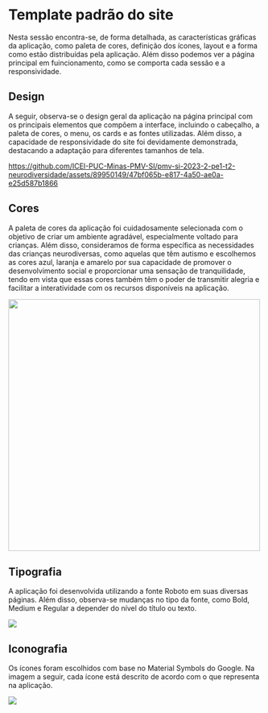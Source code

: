 # Template padrão do site

Nesta sessão encontra-se, de forma detalhada, as características gráficas da aplicação, como paleta de cores, definição dos ícones, layout e a forma como estão distribuídas pela aplicação. Além disso podemos ver a página principal em fuincionamento, como se comporta cada sessão e a responsividade.

<!--
O template padrão encontra-se no arquivo index.html dentro do diretório XXXX 

A imagem da logo encontra-se no diretório XXXX

O arquivo style.css encontra-se no diretório XXXX 

<img width="1511" alt="template_padrao2" src="https://github.com/ICEI-PUC-Minas-PMV-SI/pmv-si-2023-2-pe1-t2-neurodiversidade/assets/99815953/9ac7dd7c-768f-4a37-a26b-c789165b5601">
-->



## Design

A seguir, observa-se o design geral da aplicação na página principal com os principais elementos que compõem a interface, incluindo o cabeçalho, a paleta de cores, o menu, os cards e as fontes utilizadas. Além disso, a capacidade de responsividade do site foi devidamente demonstrada, destacando a adaptação para diferentes tamanhos de tela.

https://github.com/ICEI-PUC-Minas-PMV-SI/pmv-si-2023-2-pe1-t2-neurodiversidade/assets/89950149/47bf065b-e817-4a50-ae0a-e25d587b1866

## Cores

A paleta de cores da aplicação foi cuidadosamente selecionada com o objetivo de criar um ambiente agradável, especialmente voltado para crianças. Além disso, consideramos de forma específica as necessidades das crianças neurodiversas, como aquelas que têm autismo e escolhemos as cores azul, laranja e amarelo por sua capacidade de promover o desenvolvimento social e proporcionar uma sensação de tranquilidade, tendo em vista que essas cores também têm o poder de transmitir alegria e facilitar a interatividade com os recursos disponíveis na aplicação. 

<div>
<img src="https://github.com/ICEI-PUC-Minas-PMV-SI/pmv-si-2023-2-pe1-t2-neurodiversidade/assets/112666344/7978f89b-2dec-4f61-a181-35740e5eee08" width=500>
</div>


<!--
Site referência para tomada de desição na escolha das cores: 
- [A importancia das cores para o autista](https://blog.rhemaeducacao.com.br/a-importancia-das-cores-para-o-autista/)
- [Cores frias e quentes](https://www.todamateria.com.br/cores-frias/)

Link para auxiliar na construção de paletas de cores: 
- [Adobe Color](https://color.adobe.com/pt/create/color-wheel).
-->

## Tipografia

A aplicação foi desenvolvida utilizando a fonte Roboto em suas diversas páginas. Além disso, observa-se mudanças no tipo da fonte, como Bold, Medium e Regular a depender do nível do título ou texto.

<img src="https://github.com/ICEI-PUC-Minas-PMV-SI/pmv-si-2023-2-pe1-t2-neurodiversidade/assets/112666344/73b334e9-1bcc-436f-b954-fe70fa7482e9">

## Iconografia

Os ícones foram escolhidos com base no Material Symbols do Google. Na imagem a seguir, cada ícone está descrito de acordo com o que representa na aplicação.

<img src="https://github.com/ICEI-PUC-Minas-PMV-SI/pmv-si-2023-2-pe1-t2-neurodiversidade/assets/112666344/4e683078-21db-425b-af13-ba9bab646b98" >


<!--
> **Links Úteis**:
>
> -  [Como criar um guia de estilo de design da Web](https://edrodrigues.com.br/blog/como-criar-um-guia-de-estilo-de-design-da-web/#)
> - [CSS Website Layout (W3Schools)](https://www.w3schools.com/css/css_website_layout.asp)
> - [Website Page Layouts](http://www.cellbiol.com/bioinformatics_web_development/chapter-3-your-first-web-page-learning-html-and-css/website-page-layouts/)
> - [Perfect Liquid Layout](https://matthewjamestaylor.com/perfect-liquid-layouts)
> - [How and Why Icons Improve Your Web Design](https://usabilla.com/blog/how-and-why-icons-improve-you-web-design/)
-->
